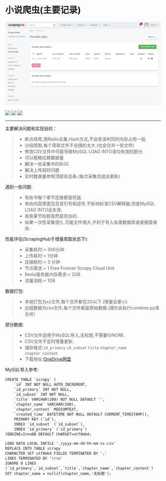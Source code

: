 # 小说爬虫(主要记录)

![](https://raw.githubusercontent.com/nickfox-taterli/scrapy_books/master/Fiction/images/scrapinghub.png)

![](https://img.shields.io/endpoint?url=https://api.jsonbin.io/b/5e44f174d18e40166177ccd8/latest) ![](https://img.shields.io/endpoint?url=https://api.jsonbin.io/b/5e44f1689c65d21641aadee3/latest) ![](https://img.shields.io/endpoint?url=https://api.jsonbin.io/b/5e44f036817c5f163f9bb3a2/latest)

------

主要解决问题和实现目的：

> * 断点续爬,用Redis去重,Hash方式,不会有误判同时内存占用一般.
> * 分段爬取,每个爬取文件不会搞的太大.(也会合并一些文件)
> * 修改CSV文件中可能导致MySQL LOAD INTO语句失效的部分.
> * 可以粗略估算数据量
> * 解决一些采集中的BUG
> * 解决上传超时问题
> * 实时数据量参照顶部状态条.(每次采集完成会更新)

遇到一些问题:

> * 有些书每个章节连接都是死链.
> * 有些内容里面包含双引号和逗号,不影响标准CSV解释器,但是MySQL LOAD INTO会失效.
> * 有些章节标题竟然是空白的.
> * 如果一次性采集很久,可能文件很大,不利于导入各类数据库或者硬盘保存.

性能评估(ScrapingHub于增量爬取状态下):

> * 采集耗时:< 300分钟
> * 上传耗时:< 1分钟
> * 压缩耗时:< 3 分钟
> * 节点需求:= 1 Free Forever Scrapy Cloud Unit
> * Redis服务器内存需求:< 2GB
> * 流量消耗:< 1GB

数据打包:

> * 本地打包为xz文件,每个文件都在2G以下.(增量会更小)
> * 远程数据为csv文件,每个文件都是原始数据.(偶尔会执行combine.py来合并)

部分数据:

> * CSV文件适用于MySQL导入,无标题,不需要IGNORE.
> * CSV文件不定时增量更新.
> * 储存格式:`id_primary` `id_subset` `title` `chapter_name` `chapter_content`
> * 下载地址:[OneDrive网盘][1]

MySQL导入参考:

```mysql
CREATE TABLE `scrapy` (
    `id` INT NOT NULL AUTO_INCREMENT,
    `id_primary` INT NOT NULL,
    `id_subset` INT NOT NULL,
    `title` VARCHAR(200) NOT NULL DEFAULT '',
    `chapter_name` VARCHAR(200),
    `chapter_content` MEDIUMTEXT,
    `created_time` DATETIME NOT NULL DEFAULT CURRENT_TIMESTAMP(),
    PRIMARY KEY (`id`),
    INDEX `id_subset` (`id_subset`),
    INDEX `id_primary` (`id_primary`)
)ENGINE=InnoDB DEFAULT CHARSET=utf8mb4;
```

```mysql
LOAD DATA LOCAL INFILE './yyyy-mm-dd-hh-mm-ss.csv'
REPLACE INTO TABLE scrapy
CHARACTER SET utf8mb4 FIELDS TERMINATED BY ','
LINES TERMINATED BY '\r\n'
IGNORE 0 LINES 
(`id_primary`,`id_subset`,`title`,`chapter_name`,`chapter_content`)
SET chapter_name = nullif(chapter_name,'无标题');
```


  [1]: https://hcmcou-my.sharepoint.com/:f:/g/personal/phuong_ntn9_oude_edu_vn/EgV3SkupH7FBgwuEXZP2BYEBtex7HuhwkP275vSin-U0ww?e=2FKFb8 "OneDrive"
